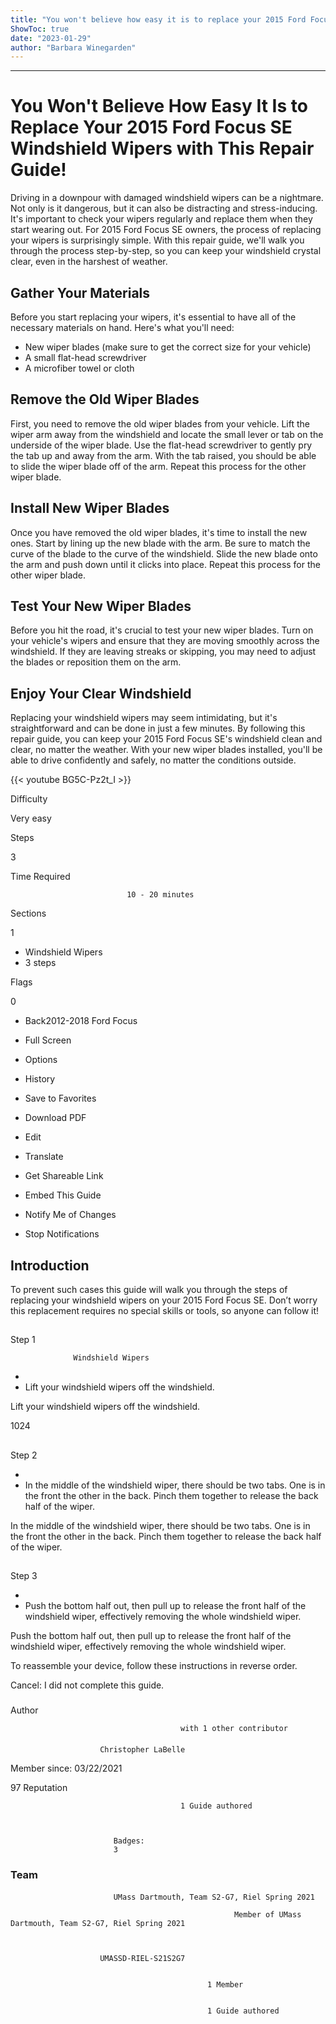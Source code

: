 ```yaml
---
title: "You won't believe how easy it is to replace your 2015 Ford Focus Se windshield wipers with this repair guide!"
ShowToc: true 
date: "2023-01-29"
author: "Barbara Winegarden"
---
```

*****
# You Won't Believe How Easy It Is to Replace Your 2015 Ford Focus SE Windshield Wipers with This Repair Guide!

Driving in a downpour with damaged windshield wipers can be a nightmare. Not only is it dangerous, but it can also be distracting and stress-inducing. It's important to check your wipers regularly and replace them when they start wearing out. For 2015 Ford Focus SE owners, the process of replacing your wipers is surprisingly simple. With this repair guide, we'll walk you through the process step-by-step, so you can keep your windshield crystal clear, even in the harshest of weather.

## Gather Your Materials

Before you start replacing your wipers, it's essential to have all of the necessary materials on hand. Here's what you'll need:

- New wiper blades (make sure to get the correct size for your vehicle)
- A small flat-head screwdriver
- A microfiber towel or cloth

## Remove the Old Wiper Blades

First, you need to remove the old wiper blades from your vehicle. Lift the wiper arm away from the windshield and locate the small lever or tab on the underside of the wiper blade. Use the flat-head screwdriver to gently pry the tab up and away from the arm. With the tab raised, you should be able to slide the wiper blade off of the arm. Repeat this process for the other wiper blade.

## Install New Wiper Blades

Once you have removed the old wiper blades, it's time to install the new ones. Start by lining up the new blade with the arm. Be sure to match the curve of the blade to the curve of the windshield. Slide the new blade onto the arm and push down until it clicks into place. Repeat this process for the other wiper blade.

## Test Your New Wiper Blades

Before you hit the road, it's crucial to test your new wiper blades. Turn on your vehicle's wipers and ensure that they are moving smoothly across the windshield. If they are leaving streaks or skipping, you may need to adjust the blades or reposition them on the arm.

## Enjoy Your Clear Windshield

Replacing your windshield wipers may seem intimidating, but it's straightforward and can be done in just a few minutes. By following this repair guide, you can keep your 2015 Ford Focus SE's windshield clean and clear, no matter the weather. With your new wiper blades installed, you'll be able to drive confidently and safely, no matter the conditions outside.

{{< youtube BG5C-Pz2t_I >}} 







Difficulty
 



Very easy         
 








Steps
 
3
 



Time Required
 

                              10 - 20 minutes            
 


Sections
 
1
 
- Windshield Wipers
 - 3 steps

 




Flags
 
0
 
- Back2012-2018 Ford Focus
 - Full Screen
 - Options

 
- History
 - Save to Favorites
 - Download PDF
 - Edit
 - Translate
 - Get Shareable Link
 - Embed This Guide
 - Notify Me of Changes
 - Stop Notifications

 
## Introduction
 
To prevent such cases this guide will walk you through the steps of replacing your windshield wipers on your 2015 Ford Focus SE. Don’t worry this replacement requires no special skills or tools, so anyone can follow it!
 
## 

Step 1

                  Windshield Wipers               


 
- 
 - Lift your windshield wipers off the windshield.

 
Lift your windshield wipers off the windshield.
 
1024
 
## 

Step 2


 
- 
 - In the middle of the windshield wiper, there should be two tabs. One is in the front the other in the back. Pinch them together to release the back half of the wiper.

 
In the middle of the windshield wiper, there should be two tabs. One is in the front the other in the back. Pinch them together to release the back half of the wiper.
 
## 

Step 3


 
- 
 - Push the bottom half out, then pull up to release the front half of the windshield wiper, effectively removing the whole windshield wiper.

 
Push the bottom half out, then pull up to release the front half of the windshield wiper, effectively removing the whole windshield wiper.
 
To reassemble your device, follow these instructions in reverse order.
 

Cancel: I did not complete this guide.

 


 
### 
Author

 

                                          with 1 other contributor 
 
#### 

                        Christopher LaBelle                     

 
Member since: 03/22/2021
 
97 Reputation
 

                                          1 Guide authored                  
 


                           Badges:
                           3


 

 
### Team
 
#### 

                           UMass Dartmouth, Team S2-G7, Riel Spring 2021                        

                                                      Member of UMass Dartmouth, Team S2-G7, Riel Spring 2021 

 

                        UMASSD-RIEL-S21S2G7                     
 

                                                1 Member                     
 

                                                1 Guide authored                     



